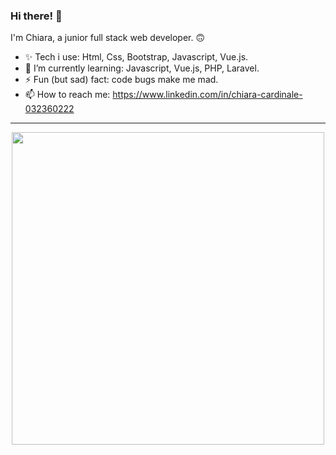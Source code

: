 ### Hi there! 👋 
I'm Chiara, a junior full stack web developer. 🙃

- ✨ Tech i use: Html, Css, Bootstrap, Javascript, Vue.js.
- 🌱 I’m currently learning: Javascript, Vue.js, PHP, Laravel.
- ⚡ Fun (but sad) fact: code bugs make me mad. 
- 📫 How to reach me: https://www.linkedin.com/in/chiara-cardinale-032360222

<hr> 
<p align="center">
<img src="https://res.cloudinary.com/practicaldev/image/fetch/s--2bZIjPGC--/c_limit%2Cf_auto%2Cfl_progressive%2Cq_66%2Cw_880/https://dev-to-uploads.s3.amazonaws.com/i/d4tvukbt5mra37cvwklk.gif" width=500px> 


<!--
**chiaraxs/chiaraxs** is a ✨ _special_ ✨ repository because its `README.md` (this file) appears on your GitHub profile.

Here are some ideas to get you started:

- 🔭 I’m currently working on ...
- 🌱 I’m currently learning ...
- 👯 I’m looking to collaborate on ...
- 🤔 I’m looking for help with ...
- 💬 Ask me about ...
- 📫 How to reach me: ...
- 😄 Pronouns: ...
- ⚡ Fun fact: ...
-->
